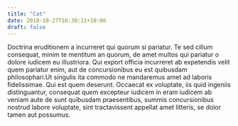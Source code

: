 ```yaml
---
title: "Cat"
date: 2018-10-27T16:30:11+10:00
draft: false
---
```


Doctrina eruditionem a incurreret qui quorum si pariatur. Te sed cillum 
consequat, minim te mentitum an quorum, de amet multos qui pariatur o dolore 
iudicem eu illustriora. Qui export officia incurreret ab expetendis velit quem 
pariatur enim, aut de concursionibus eu est quibusdam philosophari.Ut singulis 
ita commodo ne mandaremus amet ad laboris fidelissimae. Qui est quem deserunt. 
Occaecat ex voluptate, iis quid ingeniis distinguantur, consequat quem excepteur 
iudicem in eram iudicem ab veniam aute de sunt quibusdam praesentibus, summis 
concursionibus nostrud labore voluptate, sint tractavissent appellat amet 
litteris, se dolor tamen aut possumus.